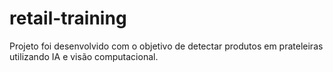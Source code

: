 # retail-training
Projeto foi desenvolvido com o objetivo de detectar produtos em prateleiras utilizando IA e visão computacional.
